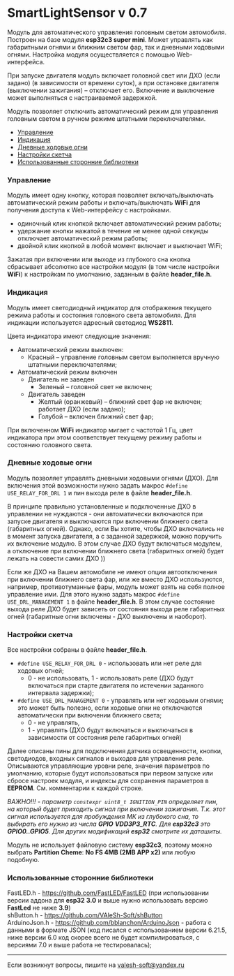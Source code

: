 # SmartLightSensor v 0.7

Модуль для автоматического управления головным светом автомобиля. Построен на базе модуля **esp32c3 super mini**. Может управлять как габаритными огнями и ближним светом фар, так и дневными ходовыми огнями. Настройка модуля осуществляется с помощью Web-интерфейса.

При запуске двигателя модуль включает головной свет или ДХО (если задано) (в зависимости от времени суток), а при остановке двигателя (выключении зажигания) – отключает его. Включение и выключение может выполняться с настраиваемой задержкой.

Модуль позволяет отключить автоматический режим для управления головным светом в ручном режиме штатными переключателями.

- [Управление](#управление)
- [Индикация](#индикация)
- [Дневные ходовые огни](#дневные-ходовые-огни)
- [Настройки скетча](#настройки-скетча)
- [Использованные сторонние библиотеки](#использованные-сторонние-библиотеки)

### Управление

Модуль имеет одну кнопку, которая позволяет включать/выключать автоматический режим работы и включать/выключать **WiFi** для получения доступа к Web-интерфейсу с настройками.
- одиночный клик кнопкой включает автоматический режим работы;
- удержание кнопки нажатой в течение не менее одной секунды отключает автоматический режим работы;
- двойной клик кнопкой в любой момент включает и выключает WiFi;

Зажатая при включении или выходе из глубокого сна кнопка сбрасывает абсолютно все настройки модуля (в том числе настройки **WiFi**) к настройкам по умолчанию, заданным в файле **header_file.h**.

### Индикация

Модуль имеет светодиодный индикатор для отображения текущего режима работы и состояния головного света автомобиля. Для индикации используется адресный светодиод **WS2811**.

Цвета индикатора имеют следующие значения:
- Автоматический режим выключен:
  - Красный – управление головным светом выполняется вручную штатными переключателями;
- Автоматический режим включен
  - Двигатель не заведен
    -	Зеленый – головной свет не включен;
  - Двигатель заведен
    - Желтый (оранжевый) – ближний свет фар не включен; работает ДХО (если задано);
    - Голубой – включен ближний свет фар;

При включенном **WiFi** индикатор мигает с частотой 1 Гц, цвет индикатора при этом соответствует текущему режиму работы и состоянию головного света.

### Дневные ходовые огни

Модуль позволяет управлять дневными ходовыми огнями (ДХО). Для включения этой возможности нужно задать макрос `#define USE_RELAY_FOR_DRL 1` и пин выхода реле в файле **header_file.h**.

В принципе правильно установленные и подключенные ДХО в управлении не нуждаются - они автоматически включаются при запуске двигателя и выключаются при включении ближнего света (габаритных огней). Однако, если Вы хотите, чтобы ДХО включались не в момент запуска двигателя, а с заданной задержкой, можно поручить их включение модулю. В этом случае ДХО будут включаться модулем, а отключение при включении ближнего света (габаритных огней) будет лежать на совести самих ДХО ))

Если же ДХО на Вашем автомобиле не имеют опции автоотключения при включении ближнего света фар, или же вместо ДХО используются, например, противотуманные фары, модуль может взять на себя полное управление ими. Для этого нужно задать макрос `#define USE_DRL_MANAGEMENT 1` в файле **header_file.h**. В этом случае состояние выхода реле ДХО будет зависеть от состояния выхода реле габаритных огней (габаритные огни включены - ДХО выключены и наоборот).

### Настройки скетча

Все настройки собраны в файле  **header_file.h**.

- `#define USE_RELAY_FOR_DRL 0`  - использовать или нет реле для ходовых огней; 
  - 0 - не использовать, 1 - использовать реле (ДХО будут включаться при старте двигателя по истечении заданного интервала задержки);
- `#define USE_DRL_MANAGEMENT 0` - управлять или нет ходовыми огнями; это может быть полезно, если ходовые огни не отключаются автоматически при включении ближнего света; 
  - 0 - не управлять, 
  - 1 - управлять (ДХО будут включаться и выключаться в зависимости от состояния реле габаритных огней)

Далее описаны пины для подключения датчика освещенности, кнопки, светодиодов, входных сигналов и выходов для управления реле. Описываются управляющие уровни реле, значения параметров по умолчанию, которые будут использоваться при первом запуске или сбросе настроек модуля, и индексы для сохранения параметров в **EEPROM**. См. комментарии к каждой строке.

*ВАЖНО!!! - параметр `constexpr uint8_t IGNITION_PIN` определяет пин, на который будет приходить сигнал при включении зажигания. Т.к. этот сигнал используется для пробуждения МК из глубокого сна, то выбирать его нужно из числа **GPIO** **VDD3P3_RTC**. Для **esp32c3** это **GPIO0..GPIO5**. Для других модификаций **esp32** смотрите их даташиты.*

Модуль не использует файловую систему **esp32c3**, поэтому можно выбрать **Partition Cheme**: **No FS 4MB (2MB APP x2)** или любую подобную.


### Использованные сторонние библиотеки

FastLED.h - https://github.com/FastLED/FastLED (при использовании версии аддона для **esp32** **3.0** и выше нужно использовать версию **FastLed** не ниже **3.9**)<br>
shButton.h - https://github.com/VAleSh-Soft/shButton <br>
ArduinoJson.h - https://github.com/bblanchon/ArduinoJson - работа с данными в формате JSON (код писался с использованием версии 6.21.5, ниже версии 6.0 код скорее всего не будет компилироваться, с версиями 7.0 и выше работа не тестировалась);<br>

***

Если возникнут вопросы, пишите на valesh-soft@yandex.ru 